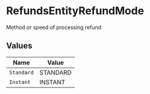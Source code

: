 # RefundsEntityRefundMode

Method or speed of processing refund


## Values

| Name       | Value      |
| ---------- | ---------- |
| `Standard` | STANDARD   |
| `Instant`  | INSTANT    |